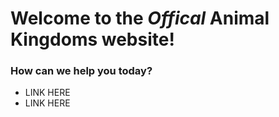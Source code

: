 # Welcome to the *Offical* Animal Kingdoms website!

### How can we help you today?

- LINK HERE
- LINK HERE
